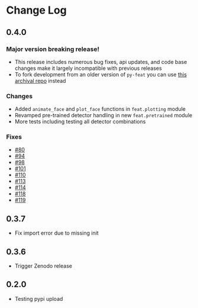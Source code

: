 # Change Log

## 0.4.0

### Major version breaking release!
- This release includes numerous bug fixes, api updates, and code base changes make it largely incompatible with previous releases
- To fork development from an older version of `py-feat` you can use [this archival repo](https://github.com/cosanlab/py-feat-archive) instead

### Changes
- Added `animate_face` and `plot_face` functions in `feat.plotting` module
- Revamped pre-trained detector handling in new `feat.pretrained` module
- More tests including testing all detector combinations

### Fixes
- [#80](https://github.com/cosanlab/py-feat/issues/80)
- [#94](https://github.com/cosanlab/py-feat/issues/94)
- [#98](https://github.com/cosanlab/py-feat/issues/98)
- [#101](https://github.com/cosanlab/py-feat/issues/101)
- [#110](https://github.com/cosanlab/py-feat/issues/110)
- [#113](https://github.com/cosanlab/py-feat/issues/113)
- [#114](https://github.com/cosanlab/py-feat/issues/114)
- [#118](https://github.com/cosanlab/py-feat/issues/118)
- [#119](https://github.com/cosanlab/py-feat/issues/119)

## 0.3.7
- Fix import error due to missing init

## 0.3.6
- Trigger Zenodo release

## 0.2.0
- Testing pypi upload